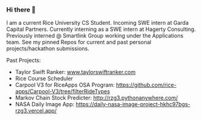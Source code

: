 ### Hi there 👋

I am a current Rice University CS Student. Incoming SWE intern at Garda Capital Partners. Currently interning as a SWE intern at Hagerty Consulting. Previously interned @ Smartlink Group working under the Applications team. See my pinned Repos for current and past personal projects/hackathon submissions.

Past Projects:
  - Taylor Swift Ranker: www.taylorswiftranker.com
  - Rice Course Scheduler
  - Carpool V3 for RiceApps OSA Program: https://github.com/rice-apps/Carpool-V3/tree/filterRideTypes
  - Markov Chain Stock Predicter: http://rzg3.pythonanywhere.com/
  - NASA Daily Image App: https://daily-nasa-image-project-hkhc97bgs-rzg3.vercel.app/
